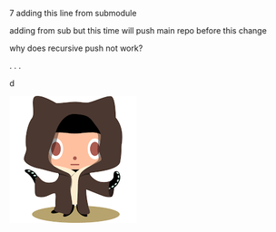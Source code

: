 7
adding this line from submodule

adding from sub but this time will push main repo before this change

why does recursive push not work?

. . .

d

![github](../img/github.png)

